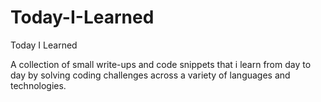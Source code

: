 # Today-I-Learned
Today I Learned 

A collection of small write-ups and code snippets that i learn from day to day by solving coding challenges across a variety of languages and technologies.
